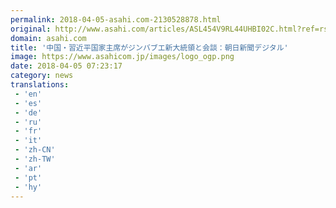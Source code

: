 ```yaml
---
permalink: 2018-04-05-asahi.com-2130528878.html
original: http://www.asahi.com/articles/ASL454V9RL44UHBI02C.html?ref=rss
domain: asahi.com
title: '中国・習近平国家主席がジンバブエ新大統領と会談：朝日新聞デジタル'
image: https://www.asahicom.jp/images/logo_ogp.png
date: 2018-04-05 07:23:17
category: news
translations: 
 - 'en'
 - 'es'
 - 'de'
 - 'ru'
 - 'fr'
 - 'it'
 - 'zh-CN'
 - 'zh-TW'
 - 'ar'
 - 'pt'
 - 'hy'
---
```


